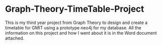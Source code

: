 # Graph-Theory-TimeTable-Project
This is my third year project from Graph Theory to design and create a timetable for GMIT using a prototype neo4j for my database.
All the information on this project and how I went about it is in the Word document attached.
